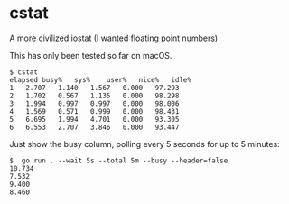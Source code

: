 # cstat

A more civilized iostat (I wanted floating point numbers)

This has only been tested so far on macOS.

```
$ cstat
elapsed	busy%	sys%	user%	nice%	idle%
1	2.707	1.140	1.567	0.000	97.293
2	1.702	0.567	1.135	0.000	98.298
3	1.994	0.997	0.997	0.000	98.006
4	1.569	0.571	0.999	0.000	98.431
5	6.695	1.994	4.701	0.000	93.305
6	6.553	2.707	3.846	0.000	93.447
```

Just show the busy column, polling every 5 seconds for up to 5 minutes:

```
$  go run . --wait 5s --total 5m --busy --header=false  
10.734
7.532
9.400
8.460
```

